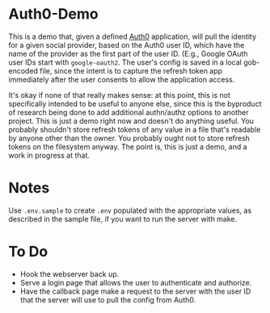 # Auth0-Demo

This is a demo that, given a defined [Auth0](https:/auth0.com) application,
will pull the identity for a given social provider, based on the Auth0 user ID,
which have the name of the provider as the first part of the user ID. (E.g.,
Google OAuth user IDs start with `google-oauth2`. The user's config is saved in
a local gob-encoded file, since the intent is to capture the refresh token app
immediately after the user consents to allow the application access.

It's okay if none of that really makes sense: at this point, this is not
specifically intended to be useful to anyone else, since this is the byproduct
of research being done to add additional authn/authz options to another
project.  This is just a demo right now and doesn't do anything useful. You
probably shouldn't store refresh tokens of any value in a file that's readable
by anyone other than the owner. You probably ought not to store refresh tokens
on the filesystem anyway. The point is, this is just a demo, and a work in
progress at that.

# Notes

Use `.env.sample` to create `.env` populated with the appropriate values,
as described in the sample file, if you want to run the server with make.

# To Do

* Hook the webserver back up.
* Serve a login page that allows the user to authenticate and authorize.
* Have the callback page make a request to the server with the user ID that
  the server will use to pull the config from Auth0.
